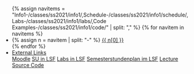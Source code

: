 <ul class="nav nav-tabs">
{% assign navitems = "Info1-/classes/ss2021/info1/,Schedule-/classes/ss2021/info1/schedule/,Labs-/classes/ss2021/info1/labs/,Code Examples-/classes/ss2021/info1/code/" | split: "," %}
{% for navitem in navitems %}
  <li class="nav-item">
    {% assign n = navitem | split: "-" %}
    <a class="nav-link {% if page.url == n[1] %}active{% endif %}" href="{{ site.baseurl }}{{ n[1] }}">{{ n[0] }}</a>
  </li>
{% endfor %}
<li class="nav-item dropdown">
    <a class="nav-link dropdown-toggle" data-toggle="dropdown" href="#" role="button" aria-haspopup="true" aria-expanded="false">External Links</a>
    <div class="dropdown-menu">
      <a class="dropdown-item" target = "ex_link" href="https://moodle.htw-berlin.de/course/view.php?id=31142">Moodle</a>
      <a class="dropdown-item" target = "ex_link" href="https://lsf.htw-berlin.de/qisserver/rds?state=verpublish&status=init&vmfile=no&publishid=170115&moduleCall=webInfo&publishConfFile=webInfo&publishSubDir=veranstaltung">SU in LSF</a>
      <a class="dropdown-item" target = "ex_link" href="https://lsf.htw-berlin.de/qisserver/rds?state=verpublish&status=init&vmfile=no&publishid=170138&moduleCall=webInfo&publishConfFile=webInfo&publishSubDir=veranstaltung">Labs in LSF</a>
      <a class="dropdown-item" target = "ex_link" href="https://lsf.htw-berlin.de/qisserver/rds?state=wplan&act=stg&pool=stg&P.subc=plan&k_abstgv.abstgvnr=231&idcol=k_abstgv.abstgvnr&idval=231&r_zuordabstgv.semvonint=1&k_abstgv.dtxt=internationale&r_zuordabstgv.sembisint=1&purge=n&getglobal=n&text=Internationale+Medieninformatik+%28B%29%2C+Pr%C3%BCfungsOrdnung+20112">Semesterstundenplan im LSF</a>
      <a class="dropdown-item" target = "ex_link" href="https://lsf.htw-berlin.de/qisserver/rds?state=wplan&act=stg&pool=stg&show=plan&P.vx=kurz&r_zuordabstgv.semvonint=1&r_zuordabstgv.sembisint=1&k_abstgv.abstgvnr=231">Lecture Source Code</a>
        </div>
  </li>
</ul>
